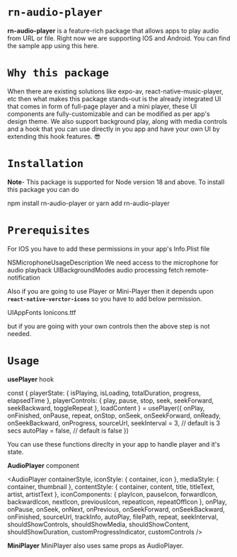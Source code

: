 # **`rn-audio-player`** 
**rn-audio-player** is a feature-rich package that allows apps to play audio from URL or file. Right now we are supporting IOS and Android. You can find the sample app using this here.

# **`Why this package`**
When there are existing solutions like expo-av, react-native-music-player, etc then what makes this package stands-out is the already integrated UI that comes in form of full-page player and a mini player, these UI components are fully-customizable and can be modified as per app's design theme. We also support background play, along with media controls and a hook that you can use directly in you app and have your own UI by extending this hook features. 😎

# **`Installation`**
**Note**- This package is supported for Node version 18 and above.
To install this package you can do 

npm install rn-audio-player
or 
yarn add rn-audio-player

# **`Prerequisites`**

For IOS you have to add these permissions in your app's Info.Plist file 

<key>NSMicrophoneUsageDescription</key>
<string>We need access to the microphone for audio playback</string>
<key>UIBackgroundModes</key>
<array>
    <string>audio</string>
    <string>processing</string>
    <string>fetch</string>
    <string>remote-notification</string>
</array>

Also if you are going to use Player or Mini-Player then it depends upon **`react-native-verctor-icons`** so you have to add below permission.

<key>UIAppFonts</key>
<array>
    <string>Ionicons.ttf</string>
</array>

but if you are going with your own controls then the above step is not needed.

# **`Usage`**

**usePlayer** hook

const {
    playerState: {
        isPlaying,
        isLoading,
        totalDuration,
        progress,
        elapsedTime
    },
    playerControls: {
        play,
        pause,
        stop,
        seek,
        seekForward,
        seekBackward,
        toggleRepeat
    },
    loadContent
} = usePlayer({
    onPlay,
    onFinished,
    onPause,
    repeat,
    onStop,
    onSeek,
    onSeekForward,
    onReady,
    onSeekBackward,
    onProgress,
    sourceUrl,
    seekInterval = 3, // default is 3 secs
    autoPlay = false, // default is false
})

You can use these functions direclty in your app to handle player and it's state.

**AudioPlayer** component

<AudioPlayer
  containerStyle,
  iconStyle: {
    container,
    icon
  },
  mediaStyle: {
    container,
    thumbnail
  },
  contentStyle: {
    container,
    content,
    title,
    titleText,
    artist,
    artistText
  },
  iconComponents: {
    playIcon,
    pauseIcon,
    forwardIcon,
    backwardIcon,
    nextIcon,
    previousIcon,
    repeatIcon,
    repeatOffIcon
  },
  onPlay,
  onPause,
  onSeek,
  onNext,
  onPrevious,
  onSeekForward,
  onSeekBackward,
  onFinished,
  sourceUrl,
  trackInfo,
  autoPlay,
  filePath,
  repeat,
  seekInterval,
  shouldShowControls,
  shouldShowMedia,
  shouldShowContent,
  shouldShowDuration,
  customProgressIndicator,
  customControls
/>

**MiniPlayer**
MiniPlayer also uses same props as AudioPlayer. 